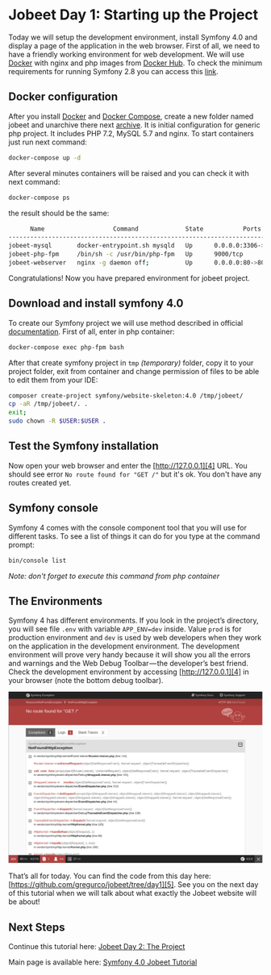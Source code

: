 # Jobeet Day 1: Starting up the Project

Today we will setup the development environment, install Symfony 4.0 and display a page of the application in the web browser. First of all, we need to have a friendly working environment for web development. We will use [Docker][1] with nginx and php images from [Docker Hub][2]. To check the minimum requirements for running Symfony 2.8 you can access this [link][3].

[1]: https://www.docker.com/
[2]: https://hub.docker.com/
[3]: https://symfony.com/doc/4.0/reference/requirements.html

## Docker configuration
After you install [Docker][1] and [Docker Compose][2], create a new folder named jobeet and unarchive there next [archive](/files/archives/jobeet.zip).
It is initial configuration for generic php project. It includes PHP 7.2, MySQL 5.7 and nginx. To start containers just run next command:
```bash
docker-compose up -d
```
After several minutes containers will be raised and you can check it with next command:
```bash
docker-compose ps
```
the result should be the same:
```bash
      Name                   Command             State           Ports          
-------------------------------------------------------------------------------
jobeet-mysql       docker-entrypoint.sh mysqld   Up      0.0.0.0:3306->3306/tcp 
jobeet-php-fpm     /bin/sh -c /usr/bin/php-fpm   Up      9000/tcp               
jobeet-webserver   nginx -g daemon off;          Up      0.0.0.0:80->80/tcp
```

Congratulations! Now you have prepared environment for jobeet project.

## Download and install symfony 4.0
To create our Symfony project we will use method described in official [documentation][3].
First of all, enter in php container:
```bash
docker-compose exec php-fpm bash
```

After that create symfony project in `tmp` _(temporary)_ folder, copy it to your project folder, exit from container and change permission of files to be able to edit them from your IDE:
```bash
composer create-project symfony/website-skeleton:4.0 /tmp/jobeet/
cp -aR /tmp/jobeet/. .
exit;
sudo chown -R $USER:$USER .
```

## Test the Symfony installation

Now open your web browser and enter the [http://127.0.0.1][4] URL. You should see error `No route found for "GET /"` but it's ok. You don't have any routes created yet.

## Symfony console

Symfony 4 comes with the console component tool that you will use for different tasks. To see a list of things it can do for you type at the command prompt:

```bash
bin/console list
```
_Note: don't forget to execute this command from php container_

## The Environments

Symfony 4 has different environments. If you look in the project’s directory, you will see file `.env` with variable `APP_ENV=dev` inside.
Value `prod` is for production environment and `dev` is used by web developers when they work on the application in the development environment. The development environment will prove very handy because it will show you all the errors and warnings and the Web Debug Toolbar — the developer’s best friend. Check the development environment by accessing [http://127.0.0.1][4] in your browser (note the bottom debug toolbar).

![Debug toolbar](/files/images/screenshot_1.png)

That’s all for today. You can find the code from this day here: [https://github.com/gregurco/jobeet/tree/day1][5]. See you on the next day of this tutorial when we will talk about what exactly the Jobeet website will be about!

## Next Steps

Continue this tutorial here: [Jobeet Day 2: The Project](/days/day-2.md)

Main page is available here: [Symfony 4.0 Jobeet Tutorial](/README.md)

[1]: https://docs.docker.com/install/linux/docker-ce/ubuntu/
[2]: https://docs.docker.com/compose/install/
[3]: https://symfony.com/doc/4.0/setup.html
[4]: http://127.0.0.1
[5]: https://github.com/gregurco/jobeet/tree/day1
